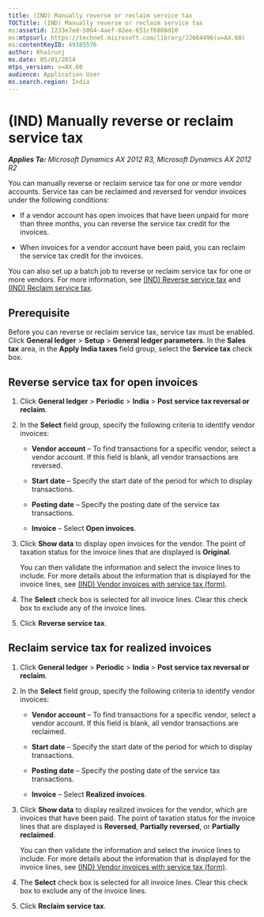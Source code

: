 ```yaml
---
title: (IND) Manually reverse or reclaim service tax
TOCTitle: (IND) Manually reverse or reclaim service tax
ms:assetid: 1233e7ed-5064-4aef-82ee-651cf6808d10
ms:mtpsurl: https://technet.microsoft.com/library/JJ664496(v=AX.60)
ms:contentKeyID: 49385576
author: Khairunj
ms.date: 05/01/2014
mtps_version: v=AX.60
audience: Application User
ms.search.region: India
---
```


# (IND) Manually reverse or reclaim service tax 


_**Applies To:** Microsoft Dynamics AX 2012 R3, Microsoft Dynamics AX 2012 R2_

You can manually reverse or reclaim service tax for one or more vendor accounts. Service tax can be reclaimed and reversed for vendor invoices under the following conditions:

  - If a vendor account has open invoices that have been unpaid for more than three months, you can reverse the service tax credit for the invoices.

  - When invoices for a vendor account have been paid, you can reclaim the service tax credit for the invoices.

You can also set up a batch job to reverse or reclaim service tax for one or more vendors. For more information, see [(IND) Reverse service tax](ind-reverse-service-tax.md) and [(IND) Reclaim service tax](ind-reclaim-service-tax.md).

## Prerequisite

Before you can reverse or reclaim service tax, service tax must be enabled. Click **General ledger** \> **Setup** \> **General ledger parameters**. In the **Sales tax** area, in the **Apply India taxes** field group, select the **Service tax** check box.

## Reverse service tax for open invoices

1.  Click **General ledger** \> **Periodic** \> **India** \> **Post service tax reversal or reclaim**.

2.  In the **Select** field group, specify the following criteria to identify vendor invoices:
    
      - **Vendor account** – To find transactions for a specific vendor, select a vendor account. If this field is blank, all vendor transactions are reversed.
    
      - **Start date** – Specify the start date of the period for which to display transactions.
    
      - **Posting date** – Specify the posting date of the service tax transactions.
    
      - **Invoice** – Select **Open invoices**.

3.  Click **Show data** to display open invoices for the vendor. The point of taxation status for the invoice lines that are displayed is **Original**.
    
    You can then validate the information and select the invoice lines to include. For more details about the information that is displayed for the invoice lines, see [(IND) Vendor invoices with service tax (form)](https://technet.microsoft.com/library/jj678030\(v=ax.60\)).

4.  The **Select** check box is selected for all invoice lines. Clear this check box to exclude any of the invoice lines.

5.  Click **Reverse service tax**.

## Reclaim service tax for realized invoices

1.  Click **General ledger** \> **Periodic** \> **India** \> **Post service tax reversal or reclaim**.

2.  In the **Select** field group, specify the following criteria to identify vendor invoices:
    
      - **Vendor account** – To find transactions for a specific vendor, select a vendor account. If this field is blank, all vendor transactions are reclaimed.
    
      - **Start date** – Specify the start date of the period for which to display transactions.
    
      - **Posting date** – Specify the posting date of the service tax transactions.
    
      - **Invoice** – Select **Realized invoices**.

3.  Click **Show data** to display realized invoices for the vendor, which are invoices that have been paid. The point of taxation status for the invoice lines that are displayed is **Reversed**, **Partially reversed**, or **Partially reclaimed**.
    
    You can then validate the information and select the invoice lines to include. For more details about the information that is displayed for the invoice lines, see [(IND) Vendor invoices with service tax (form)](https://technet.microsoft.com/library/jj678030\(v=ax.60\)).

4.  The **Select** check box is selected for all invoice lines. Clear this check box to exclude any of the invoice lines.

5.  Click **Reclaim service tax**.

  


